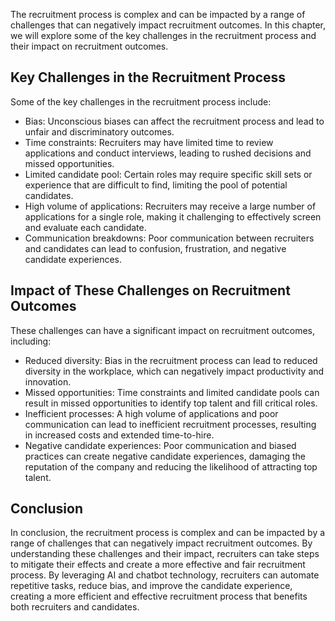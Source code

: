 
The recruitment process is complex and can be impacted by a range of challenges that can negatively impact recruitment outcomes. In this chapter, we will explore some of the key challenges in the recruitment process and their impact on recruitment outcomes.

Key Challenges in the Recruitment Process
-----------------------------------------

Some of the key challenges in the recruitment process include:

* Bias: Unconscious biases can affect the recruitment process and lead to unfair and discriminatory outcomes.
* Time constraints: Recruiters may have limited time to review applications and conduct interviews, leading to rushed decisions and missed opportunities.
* Limited candidate pool: Certain roles may require specific skill sets or experience that are difficult to find, limiting the pool of potential candidates.
* High volume of applications: Recruiters may receive a large number of applications for a single role, making it challenging to effectively screen and evaluate each candidate.
* Communication breakdowns: Poor communication between recruiters and candidates can lead to confusion, frustration, and negative candidate experiences.

Impact of These Challenges on Recruitment Outcomes
--------------------------------------------------

These challenges can have a significant impact on recruitment outcomes, including:

* Reduced diversity: Bias in the recruitment process can lead to reduced diversity in the workplace, which can negatively impact productivity and innovation.
* Missed opportunities: Time constraints and limited candidate pools can result in missed opportunities to identify top talent and fill critical roles.
* Inefficient processes: A high volume of applications and poor communication can lead to inefficient recruitment processes, resulting in increased costs and extended time-to-hire.
* Negative candidate experiences: Poor communication and biased practices can create negative candidate experiences, damaging the reputation of the company and reducing the likelihood of attracting top talent.

Conclusion
----------

In conclusion, the recruitment process is complex and can be impacted by a range of challenges that can negatively impact recruitment outcomes. By understanding these challenges and their impact, recruiters can take steps to mitigate their effects and create a more effective and fair recruitment process. By leveraging AI and chatbot technology, recruiters can automate repetitive tasks, reduce bias, and improve the candidate experience, creating a more efficient and effective recruitment process that benefits both recruiters and candidates.
